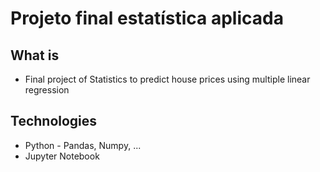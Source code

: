 # Projeto final estatística aplicada

## What is
* Final project of Statistics to predict house prices using multiple linear regression

## Technologies
* Python - Pandas, Numpy, ...
* Jupyter Notebook

